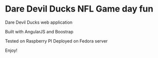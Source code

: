 Dare Devil Ducks NFL Game day fun
===========================================

Dare Devil Ducks web application 

Built with AngularJS and Boostrap

Tested on Raspberry PI Deployed on Fedora server

Enjoy!
